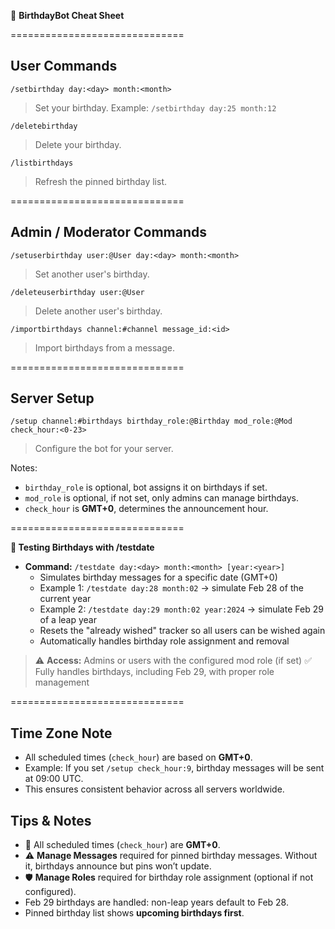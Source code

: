 🎂 **BirthdayBot Cheat Sheet**

==============================

**User Commands**
----------------
`/setbirthday day:<day> month:<month>`  
> Set your birthday. Example: `/setbirthday day:25 month:12`

`/deletebirthday`  
> Delete your birthday.

`/listbirthdays`  
> Refresh the pinned birthday list.

==============================

**Admin / Moderator Commands**
------------------------------
`/setuserbirthday user:@User day:<day> month:<month>`  
> Set another user's birthday.

`/deleteuserbirthday user:@User`  
> Delete another user's birthday.

`/importbirthdays channel:#channel message_id:<id>`  
> Import birthdays from a message.

==============================

**Server Setup**
----------------
`/setup channel:#birthdays birthday_role:@Birthday mod_role:@Mod check_hour:<0-23>`  
> Configure the bot for your server.

Notes:
- `birthday_role` is optional, bot assigns it on birthdays if set.  
- `mod_role` is optional, if not set, only admins can manage birthdays.  
- `check_hour` is **GMT+0**, determines the announcement hour.

==============================

**🎯 Testing Birthdays with /testdate**

- **Command:** `/testdate day:<day> month:<month> [year:<year>]`
  - Simulates birthday messages for a specific date (GMT+0)
  - Example 1: `/testdate day:28 month:02` → simulate Feb 28 of the current year
  - Example 2: `/testdate day:29 month:02 year:2024` → simulate Feb 29 of a leap year
  - Resets the "already wished" tracker so all users can be wished again
  - Automatically handles birthday role assignment and removal

> ⚠ **Access:** Admins or users with the configured mod role (if set)
> ✅ Fully handles birthdays, including Feb 29, with proper role management

==============================

**Time Zone Note**
-----------------
- All scheduled times (`check_hour`) are based on **GMT+0**.
- Example: If you set `/setup check_hour:9`, birthday messages will be sent at 09:00 UTC.
- This ensures consistent behavior across all servers worldwide.


**Tips & Notes**
----------------
- 🎯 All scheduled times (`check_hour`) are **GMT+0**.
- ⚠ **Manage Messages** required for pinned birthday messages. Without it, birthdays announce but pins won’t update.
- 🛡 **Manage Roles** required for birthday role assignment (optional if not configured).
- Feb 29 birthdays are handled: non-leap years default to Feb 28.
- Pinned birthday list shows **upcoming birthdays first**.

